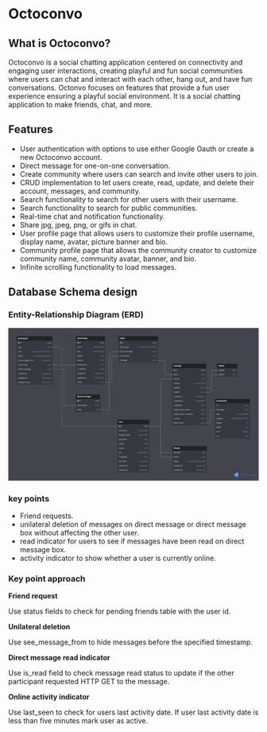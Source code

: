 # Octoconvo

## What is Octoconvo?

Octoconvo is a social chatting application centered on connectivity and engaging user interactions, creating playful
and fun social communities where users can chat and interact with each other, hang out, and have fun conversations.
Octonvo focuses on features that provide a fun user experience ensuring a playful social environment. It is a social
chatting application to make friends, chat, and more.

## Features

- User authentication with options to use either Google Oauth or create a new Octoconvo account.
- Direct message for one-on-one conversation.
- Create community where users can search and invite other users to join.
- CRUD implementation to let users create, read, update, and delete their account, messages, and community.
- Search functionality to search for other users with their username.
- Search functionality to search for public communities.
- Real-time chat and notification functionality.
- Share jpg, jpeg, png, or gifs in chat.
- User profile page that allows users to customize their profile username, display name, avatar, picture banner and bio.
- Community profile page that allows the community creator to customize community name, community avatar, banner, and
  bio.
- Infinite scrolling functionality to load messages.

## Database Schema design

### Entity-Relationship Diagram (ERD)

![Database Table Relations](./assets/db-structure.png)

### key points

- Friend requests.
- unilateral deletion of messages on direct message or direct message box without affecting the other user.
- read indicator for users to see if messages have been read on direct message box.
- activity indicator to show whether a user is currently online.

### Key point approach

**Friend request**

Use status fields to check for pending friends table with the user id.

**Unilateral deletion**

Use see_message_from to hide messages before the specified timestamp.

**Direct message read indicator**

Use is_read field to check message read status to update if the other participant requested HTTP GET to the message.

**Online activity indicator**

Use last_seen to check for users last activity date. If user last activity date is less than five minutes mark user as active.
